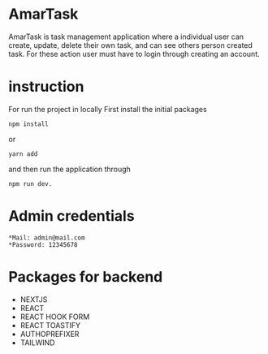 # AmarTask
AmarTask is task management application where a individual user can create, update, delete their own task, and can see others person created task. For these action user must have to login through creating an account.

# instruction
For run the project in locally
First install the initial packages 
```
npm install
```
 or
 ```
 yarn add
```
and then run the application through 
```
npm run dev.
```

# Admin credentials

    *Mail: admin@mail.com
    *Password: 12345678


# Packages for backend
* NEXTJS
* REACT
* REACT HOOK FORM
* REACT TOASTIFY
* AUTHOPREFIXER
* TAILWIND
